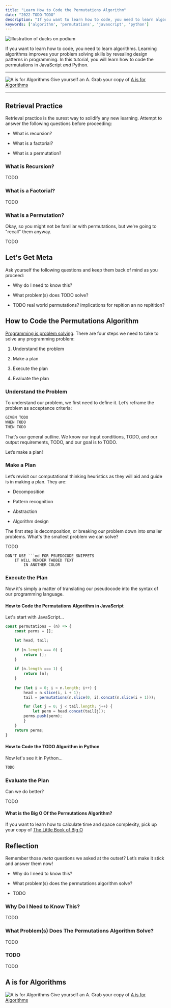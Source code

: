 ```yaml
---
title: "Learn How to Code the Permutations Algorithm"
date: "2022-TODO-TODO"
description: "If you want to learn how to code, you need to learn algorithms. Learning algorithms improves your problem solving skills by revealing design patterns in programming. In this tutorial, you will learn how to code the permutations algorithm"
keywords: ['algorithm', 'permutations', 'javascript', 'python']
---
```



![ Illustration of ducks on podium ](./jarednielsen-algorithm-permutations.png)


If you want to learn how to code, you need to learn algorithms. Learning algorithms improves your problem solving skills by revealing design patterns in programming. In this tutorial, you will learn how to code the permutations in JavaScript _and_ Python.


---

![A is for Algorithms](./jarednielsen-algorithms.png)
Give yourself an A. Grab your copy of [A is for Algorithms](https://gum.co/algorithms)

---


## Retrieval Practice

Retrieval practice is the surest way to solidify any new learning. Attempt to answer the following questions before proceeding:

* What is recursion? 

* What is a factorial? 

* What is a permutation?  


### What is Recursion? 

TODO


### What is a Factorial? 

TODO


### What is a Permutation? 

Okay, so you might not be familiar with permutations, but we're going to "recall" them anyway. 

TODO 


## Let's Get Meta

Ask yourself the following questions and keep them back of mind as you proceed:

* Why do I need to know this?

* What problem(s) does TODO solve? 

* TODO real world permutations? implications for repition an no repitition? 


## How to Code the Permutations Algorithm 

[Programming is problem solving](https://jarednielsen.com/programming-problem-solving/). There are four steps we need to take to solve any programming problem: 

1. Understand the problem

2. Make a plan

3. Execute the plan

4. Evaluate the plan


### Understand the Problem

To understand our problem, we first need to define it. Let’s reframe the problem as acceptance criteria:

```md
GIVEN TODO
WHEN TODO
THEN TODO
```

That’s our general outline. We know our input conditions, TODO, and our output requirements, TODO, and our goal is to TODO.

Let’s make a plan!


### Make a Plan

Let’s revisit our computational thinking heuristics as they will aid and guide is in making a plan. They are: 

* Decomposition

* Pattern recognition

* Abstraction

* Algorithm design

The first step is decomposition, or breaking our problem down into smaller problems. What's the smallest problem we can solve? 

TODO



```
DON'T USE ```md FOR PSUEDOCODE SNIPPETS
    IT WILL RENDER TABBED TEXT 
        IN ANOTHER COLOR
```


### Execute the Plan

Now it's simply a matter of translating our pseudocode into the syntax of our programming language. 


#### How to Code the Permutations Algorithm in JavaScript

Let's start with JavaScript...
```js
const permutations = (n) => {
    const perms = [];

    let head, tail;
    
    if (n.length === 0) {
        return [];
    }
    
    if (n.length === 1) {
        return [n];
    }
    
    for (let i = 0; i < n.length; i++) {
        head = n.slice(i, i + 1);
        tail = permutations(n.slice(0, i).concat(n.slice(i + 1)));

        for (let j = 0; j < tail.length; j++) {
            let perm = head.concat(tail[j]);
        perms.push(perm);
        }
    }
    return perms;
}
```




#### How to Code the TODO Algorithm in Python

Now let's see it in Python...
```py
TODO
```


### Evaluate the Plan

Can we do better? 

TODO


#### What is the Big O Of the Permutations Algorithm?

If you want to learn how to calculate time and space complexity, pick up your copy of [The Little Book of Big O](https://gum.co/big-o)


## Reflection

Remember those _meta_ questions we asked at the outset? Let’s make it stick and answer them now!

* Why do I need to know this?

* What problem(s) does the permutations algorithm solve? 

* TODO


### Why Do I Need to Know This? 

TODO


### What Problem(s) Does The Permutations Algorithm Solve? 

TODO


### TODO

TODO


## A is for Algorithms

![A is for Algorithms](./jarednielsen-algorithms.png)
Give yourself an A. Grab your copy of [A is for Algorithms](https://gum.co/algorithms)



